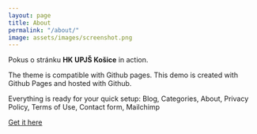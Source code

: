 ```yaml
---
layout: page
title: About
permalink: "/about/"
image: assets/images/screenshot.png
---
```


Pokus o stránku **HK UPJŠ Košice** in action. 

The theme is compatible with Github pages. This demo is created with Github Pages and hosted with Github. 

Everything is ready for your quick setup: Blog, Categories, About, Privacy Policy, Terms of Use, Contact form, Mailchimp

[Get it here](https://bootstrapstarter.com/jekyll-theme-memoirs/)

